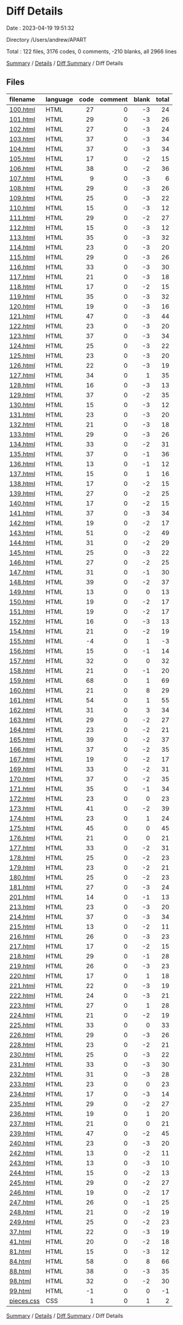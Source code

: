 # Diff Details

Date : 2023-04-19 19:51:32

Directory /Users/andrew/APART

Total : 122 files,  3176 codes, 0 comments, -210 blanks, all 2966 lines

[Summary](results.md) / [Details](details.md) / [Diff Summary](diff.md) / Diff Details

## Files
| filename | language | code | comment | blank | total |
| :--- | :--- | ---: | ---: | ---: | ---: |
| [100.html](/100.html) | HTML | 27 | 0 | -3 | 24 |
| [101.html](/101.html) | HTML | 29 | 0 | -3 | 26 |
| [102.html](/102.html) | HTML | 27 | 0 | -3 | 24 |
| [103.html](/103.html) | HTML | 37 | 0 | -3 | 34 |
| [104.html](/104.html) | HTML | 37 | 0 | -3 | 34 |
| [105.html](/105.html) | HTML | 17 | 0 | -2 | 15 |
| [106.html](/106.html) | HTML | 38 | 0 | -2 | 36 |
| [107.html](/107.html) | HTML | 9 | 0 | -3 | 6 |
| [108.html](/108.html) | HTML | 29 | 0 | -3 | 26 |
| [109.html](/109.html) | HTML | 25 | 0 | -3 | 22 |
| [110.html](/110.html) | HTML | 15 | 0 | -3 | 12 |
| [111.html](/111.html) | HTML | 29 | 0 | -2 | 27 |
| [112.html](/112.html) | HTML | 15 | 0 | -3 | 12 |
| [113.html](/113.html) | HTML | 35 | 0 | -3 | 32 |
| [114.html](/114.html) | HTML | 23 | 0 | -3 | 20 |
| [115.html](/115.html) | HTML | 29 | 0 | -3 | 26 |
| [116.html](/116.html) | HTML | 33 | 0 | -3 | 30 |
| [117.html](/117.html) | HTML | 21 | 0 | -3 | 18 |
| [118.html](/118.html) | HTML | 17 | 0 | -2 | 15 |
| [119.html](/119.html) | HTML | 35 | 0 | -3 | 32 |
| [120.html](/120.html) | HTML | 19 | 0 | -3 | 16 |
| [121.html](/121.html) | HTML | 47 | 0 | -3 | 44 |
| [122.html](/122.html) | HTML | 23 | 0 | -3 | 20 |
| [123.html](/123.html) | HTML | 37 | 0 | -3 | 34 |
| [124.html](/124.html) | HTML | 25 | 0 | -3 | 22 |
| [125.html](/125.html) | HTML | 23 | 0 | -3 | 20 |
| [126.html](/126.html) | HTML | 22 | 0 | -3 | 19 |
| [127.html](/127.html) | HTML | 34 | 0 | 1 | 35 |
| [128.html](/128.html) | HTML | 16 | 0 | -3 | 13 |
| [129.html](/129.html) | HTML | 37 | 0 | -2 | 35 |
| [130.html](/130.html) | HTML | 15 | 0 | -3 | 12 |
| [131.html](/131.html) | HTML | 23 | 0 | -3 | 20 |
| [132.html](/132.html) | HTML | 21 | 0 | -3 | 18 |
| [133.html](/133.html) | HTML | 29 | 0 | -3 | 26 |
| [134.html](/134.html) | HTML | 33 | 0 | -2 | 31 |
| [135.html](/135.html) | HTML | 37 | 0 | -1 | 36 |
| [136.html](/136.html) | HTML | 13 | 0 | -1 | 12 |
| [137.html](/137.html) | HTML | 15 | 0 | 1 | 16 |
| [138.html](/138.html) | HTML | 17 | 0 | -2 | 15 |
| [139.html](/139.html) | HTML | 27 | 0 | -2 | 25 |
| [140.html](/140.html) | HTML | 17 | 0 | -2 | 15 |
| [141.html](/141.html) | HTML | 37 | 0 | -3 | 34 |
| [142.html](/142.html) | HTML | 19 | 0 | -2 | 17 |
| [143.html](/143.html) | HTML | 51 | 0 | -2 | 49 |
| [144.html](/144.html) | HTML | 31 | 0 | -2 | 29 |
| [145.html](/145.html) | HTML | 25 | 0 | -3 | 22 |
| [146.html](/146.html) | HTML | 27 | 0 | -2 | 25 |
| [147.html](/147.html) | HTML | 31 | 0 | -1 | 30 |
| [148.html](/148.html) | HTML | 39 | 0 | -2 | 37 |
| [149.html](/149.html) | HTML | 13 | 0 | 0 | 13 |
| [150.html](/150.html) | HTML | 19 | 0 | -2 | 17 |
| [151.html](/151.html) | HTML | 19 | 0 | -2 | 17 |
| [152.html](/152.html) | HTML | 16 | 0 | -3 | 13 |
| [154.html](/154.html) | HTML | 21 | 0 | -2 | 19 |
| [155.html](/155.html) | HTML | -4 | 0 | 1 | -3 |
| [156.html](/156.html) | HTML | 15 | 0 | -1 | 14 |
| [157.html](/157.html) | HTML | 32 | 0 | 0 | 32 |
| [158.html](/158.html) | HTML | 21 | 0 | -1 | 20 |
| [159.html](/159.html) | HTML | 68 | 0 | 1 | 69 |
| [160.html](/160.html) | HTML | 21 | 0 | 8 | 29 |
| [161.html](/161.html) | HTML | 54 | 0 | 1 | 55 |
| [162.html](/162.html) | HTML | 31 | 0 | 3 | 34 |
| [163.html](/163.html) | HTML | 29 | 0 | -2 | 27 |
| [164.html](/164.html) | HTML | 23 | 0 | -2 | 21 |
| [165.html](/165.html) | HTML | 39 | 0 | -2 | 37 |
| [166.html](/166.html) | HTML | 37 | 0 | -2 | 35 |
| [167.html](/167.html) | HTML | 19 | 0 | -2 | 17 |
| [169.html](/169.html) | HTML | 33 | 0 | -2 | 31 |
| [170.html](/170.html) | HTML | 37 | 0 | -2 | 35 |
| [171.html](/171.html) | HTML | 35 | 0 | -1 | 34 |
| [172.html](/172.html) | HTML | 23 | 0 | 0 | 23 |
| [173.html](/173.html) | HTML | 41 | 0 | -2 | 39 |
| [174.html](/174.html) | HTML | 23 | 0 | 1 | 24 |
| [175.html](/175.html) | HTML | 45 | 0 | 0 | 45 |
| [176.html](/176.html) | HTML | 21 | 0 | 0 | 21 |
| [177.html](/177.html) | HTML | 33 | 0 | -2 | 31 |
| [178.html](/178.html) | HTML | 25 | 0 | -2 | 23 |
| [179.html](/179.html) | HTML | 23 | 0 | -2 | 21 |
| [180.html](/180.html) | HTML | 25 | 0 | -2 | 23 |
| [181.html](/181.html) | HTML | 27 | 0 | -3 | 24 |
| [201.html](/201.html) | HTML | 14 | 0 | -1 | 13 |
| [213.html](/213.html) | HTML | 23 | 0 | -3 | 20 |
| [214.html](/214.html) | HTML | 37 | 0 | -3 | 34 |
| [215.html](/215.html) | HTML | 13 | 0 | -2 | 11 |
| [216.html](/216.html) | HTML | 26 | 0 | -3 | 23 |
| [217.html](/217.html) | HTML | 17 | 0 | -2 | 15 |
| [218.html](/218.html) | HTML | 29 | 0 | -1 | 28 |
| [219.html](/219.html) | HTML | 26 | 0 | -3 | 23 |
| [220.html](/220.html) | HTML | 17 | 0 | 1 | 18 |
| [221.html](/221.html) | HTML | 22 | 0 | -3 | 19 |
| [222.html](/222.html) | HTML | 24 | 0 | -3 | 21 |
| [223.html](/223.html) | HTML | 27 | 0 | 1 | 28 |
| [224.html](/224.html) | HTML | 21 | 0 | -2 | 19 |
| [225.html](/225.html) | HTML | 33 | 0 | 0 | 33 |
| [226.html](/226.html) | HTML | 29 | 0 | -3 | 26 |
| [228.html](/228.html) | HTML | 23 | 0 | -2 | 21 |
| [230.html](/230.html) | HTML | 25 | 0 | -3 | 22 |
| [231.html](/231.html) | HTML | 33 | 0 | -3 | 30 |
| [232.html](/232.html) | HTML | 31 | 0 | -3 | 28 |
| [233.html](/233.html) | HTML | 23 | 0 | 0 | 23 |
| [234.html](/234.html) | HTML | 17 | 0 | -3 | 14 |
| [235.html](/235.html) | HTML | 29 | 0 | -2 | 27 |
| [236.html](/236.html) | HTML | 19 | 0 | 1 | 20 |
| [237.html](/237.html) | HTML | 21 | 0 | 0 | 21 |
| [239.html](/239.html) | HTML | 47 | 0 | -2 | 45 |
| [240.html](/240.html) | HTML | 23 | 0 | -3 | 20 |
| [242.html](/242.html) | HTML | 13 | 0 | -2 | 11 |
| [243.html](/243.html) | HTML | 13 | 0 | -3 | 10 |
| [244.html](/244.html) | HTML | 15 | 0 | -2 | 13 |
| [245.html](/245.html) | HTML | 29 | 0 | -2 | 27 |
| [246.html](/246.html) | HTML | 19 | 0 | -2 | 17 |
| [247.html](/247.html) | HTML | 26 | 0 | -1 | 25 |
| [248.html](/248.html) | HTML | 21 | 0 | -2 | 19 |
| [249.html](/249.html) | HTML | 25 | 0 | -2 | 23 |
| [37.html](/37.html) | HTML | 22 | 0 | -3 | 19 |
| [41.html](/41.html) | HTML | 20 | 0 | -2 | 18 |
| [81.html](/81.html) | HTML | 15 | 0 | -3 | 12 |
| [84.html](/84.html) | HTML | 58 | 0 | 8 | 66 |
| [88.html](/88.html) | HTML | 38 | 0 | -3 | 35 |
| [98.html](/98.html) | HTML | 32 | 0 | -2 | 30 |
| [99.html](/99.html) | HTML | -1 | 0 | 0 | -1 |
| [pieces.css](/pieces.css) | CSS | 1 | 0 | 1 | 2 |

[Summary](results.md) / [Details](details.md) / [Diff Summary](diff.md) / Diff Details